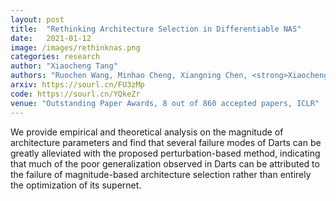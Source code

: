 ```yaml
---
layout: post
title:  "Rethinking Architecture Selection in Differentiable NAS"
date:   2021-01-12
image: /images/rethinknas.png
categories: research
author: "Xiaocheng Tang"
authors: "Ruochen Wang, Minhao Cheng, Xiangning Chen, <strong>Xiaocheng Tang</strong>, <a href='https://sourl.cn/GWdBVy'>Cho-Jui Hsieh</a>"
arxiv: https://sourl.cn/FU3zMp
code: https://sourl.cn/YQkeZr
venue: "Outstanding Paper Awards, 8 out of 860 accepted papers, ICLR"
---
```

We provide empirical and theoretical analysis on the magnitude of architecture parameters and find that several failure modes of Darts can be greatly alleviated with the proposed perturbation-based method, indicating that much of the poor generalization observed in Darts can be attributed to the failure of magnitude-based architecture selection rather than entirely the optimization of its supernet.
